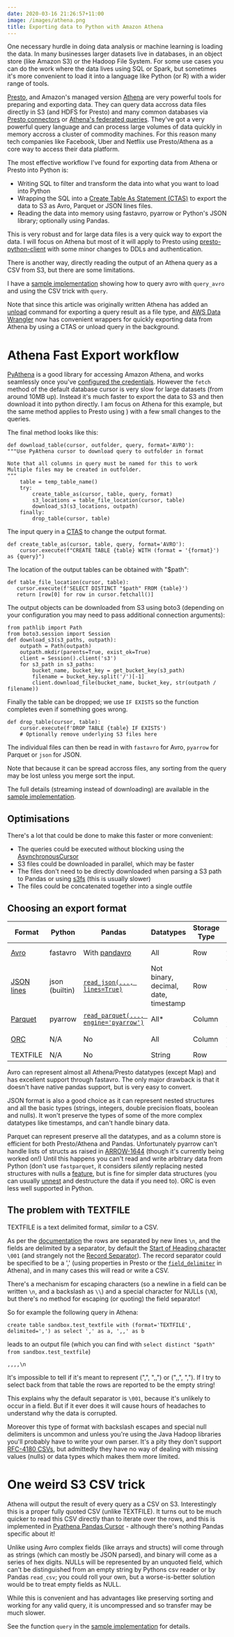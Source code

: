 ```yaml
---
date: 2020-03-16 21:26:57+11:00
image: /images/athena.png
title: Exporting data to Python with Amazon Athena
---
```


One necessary hurdle in doing data analysis or machine learning is loading the data.
In many businesses larger datasets live in databases, in an object store (like Amazon S3) or the Hadoop File System.
For some use cases you can do the work where the data lives using SQL or Spark, but sometimes it's more convenient to load it into a language like Python (or R) with a wider range of tools.

[Presto](https://prestodb.io/), and Amazon's managed version [Athena](https://aws.amazon.com/athena/) are very powerful tools for preparing and exporting data.
They can query data accross data files directly in S3 (and HDFS for Presto) and many common databases via [Presto connectors](https://prestodb.io/docs/current/connector.html) or [Athena's federated queries](https://aws.amazon.com/blogs/big-data/query-any-data-source-with-amazon-athenas-new-federated-query/).
They've got a very powerful query language and can process large volumes of data quickly in memory accross a cluster of commodity machines.
For this reason many tech companies like Facebook, Uber and Netflix use Presto/Athena as a core way to access their data platform.

The most effective workflow I've found for exporting data from Athena or Presto into Python is:

* Writing SQL to filter and transform the data into what you want to load into Python
* Wrapping the SQL into a [Create Table As Statement (CTAS)](https://docs.aws.amazon.com/athena/latest/ug/create-table-as.html) to export the data to S3 as Avro, Parquet or JSON lines files.
* Reading the data into memory using fastavro, pyarrow or Python's JSON library; optionally using Pandas.

This is very robust and for large data files is a very quick way to export the data.
I will focus on Athena but most of it will apply to Presto using [presto-python-client](https://github.com/prestodb/presto-python-client) with some minor changes to DDLs and authentication.

There is another way, directly reading the output of an Athena query as a CSV from S3, but there are some limitations.

I have a [sample implementation](https://gist.github.com/EdwardJRoss/66561eb91049d9838db71403bd07c950) showing how to query avro with `query_avro` and using the CSV trick with `query`.

Note that since this article was originally written Athena has added an [unload](https://docs.aws.amazon.com/athena/latest/ug/unload.html) command for exporting a query result as a file type, and [AWS Data Wrangler](https://github.com/awslabs/aws-data-wrangler) now has convenient wrappers for quickly exporting data from Athena by using a CTAS or unload query in the background.

# Athena Fast Export workflow

[PyAthena](https://github.com/laughingman7743/PyAthena) is a good library for accessing Amazon Athena, and works seamlessly once you've [configured the credentials](https://github.com/laughingman7743/PyAthena#credentials).
However the `fetch` method of the default database cursor is very slow for large datasets (from around 10MB up).
Instead it's much faster to export the data to S3 and then download it into python directly.
I am focus on Athena for this example, but the same method applies to Presto using ) with a few small changes to the queries.

The final method looks like this:

    def download_table(cursor, outfolder, query, format='AVRO'):
    """Use PyAthena cursor to download query to outfolder in format

    Note that all columns in query must be named for this to work
    Multiple files may be created in outfolder.
    """
        table = temp_table_name()
        try:
            create_table_as(cursor, table, query, format)
            s3_locations = table_file_location(cursor, table)
            download_s3(s3_locations, outpath)
        finally:
            drop_table(cursor, table)

The input query in a [CTAS](https://docs.aws.amazon.com/athena/latest/ug/create-table-as.html) to change the output format.

    def create_table_as(cursor, table, query, format='AVRO'):
        cursor.execute(f"CREATE TABLE {table} WITH (format = '{format}') as {query}")

The location of the output tables can be obtained with "\$path":

    def table_file_location(cursor, table):
       cursor.execute(f'SELECT DISTINCT "$path" FROM {table}')
       return [row[0] for row in cursor.fetchall()]

The output objects can be downloaded from S3 using boto3 (depending on your configuration you may need to pass additional connection arguments):

    from pathlib import Path
    from boto3.session import Session
    def download_s3(s3_paths, outpath):
        outpath = Path(outpath)
        outpath.mkdir(parents=True, exist_ok=True)
        client = Session().client('s3')
        for s3_path in s3_paths:
            bucket_name, bucket_key = get_bucket_key(s3_path)
            filename = bucket_key.split('/')[-1]
            client.download_file(bucket_name, bucket_key, str(outpath / filename))

Finally the table can be dropped; we use `IF EXISTS` so the function completes even if something goes wrong.

    def drop_table(cursor, table):
        cursor.execute(f'DROP TABLE {table} IF EXISTS')
        # Optionally remove underlying S3 files here

The individual files can then be read in with `fastavro` for Avro, `pyarrow` for Parquet or `json` for JSON.

Note that because it can be spread accross files, any sorting from the query may be lost unless you merge sort the input.

The full details (streaming instead of downloading) are available in the [sample implementation](https://gist.github.com/EdwardJRoss/66561eb91049d9838db71403bd07c950).

## Optimisations

There's a lot that could be done to make this faster or more convenient:

* The queries could be executed without blocking using the [AsynchronousCursor](https://github.com/laughingman7743/PyAthena#asynchronouscursor)
* S3 files could be downloaded in parallel, which may be faster
* The files don't need to be directly downloaded when parsing a S3 path to Pandas or using [s3fs](https://github.com/dask/s3fs) (this is usually slower)
* The files could be concatenated together into a single outfile

## Choosing an export format

| Format | Python | Pandas | Datatypes | Storage Type | CLI Tool |
| ------ | -------|------  | --------- | ------------ | -------  |
| [Avro](https://avro.apache.org/)   |  fastavro        |      With [pandavro](https://github.com/ynqa/pandavro) |  All |  Row       |  [avro-tools](https://www.michael-noll.com/blog/2013/03/17/reading-and-writing-avro-files-from-the-command-line/) |
| [JSON lines](http://jsonlines.org/)   |  json (builtin) | [`read_json(..., lines=True)`](https://pandas.pydata.org/pandas-docs/stable/reference/api/pandas.read_json.html)  | Not binary, decimal, date, timestamp |   Row       | [jq](https://stedolan.github.io/jq/) or cat |
| [Parquet](https://parquet.apache.org/)   |  pyarrow        |      [`read_parquet(..., engine='pyarrow')`](https://pandas.pydata.org/pandas-docs/stable/reference/api/pandas.read_parquet.html)  | All* |   Column       |  [parquet-tools](https://github.com/apache/parquet-mr/tree/master/parquet-tools) |
| [ORC](https://orc.apache.org/)   |  N/A        |      No  |  All |  Column       |  [orc-tools](https://orc.apache.org/docs/java-tools.html) |
| TEXTFILE |  N/A        |      No        | String |   Row       | cat -vt  |

Avro can represent almost all Athena/Presto datatypes (except Map) and has excellent support through fastavro.
The only major drawback is that it doesn't have native pandas support, but is very easy to convert.

JSON format is also a good choice as it can represent nested structures and all the basic types (strings, integers, double precision floats, boolean and nulls).
It won't preserve the types of some of the more complex datatypes like timestamps, and can't handle binary data.

Parquet can represent preserve all the datatypes, and as a column store is efficient for both Presto/Athena and Pandas.
Unfortunately pyarrow can't handle lists of structs as raised in [ARROW-1644](https://issues.apache.org/jira/browse/ARROW-1644) (though it's currently being worked on!)
Until this happens you can't read and write arbitrary data from Python (don't use `fastparquet`, it considers *silently* replacing nested structures with nulls a [feature]((https://github.com/dask/fastparquet/issues/443)), but is fine for simpler data structures (you can usually [unnest](https://prestodb.io/docs/current/sql/select.html#unnest) and destructure the data if you need to).
ORC is even less well supported in Python.


## The problem with TEXTFILE

TEXTFILE is a text delimited format, *similar* to a CSV.

As per the [documentation](https://cwiki.apache.org/confluence/display/Hive/LanguageManual+DDL#LanguageManualDDL-StorageFormatsStorageFormatsRowFormat,StorageFormat,andSerDe) the rows are separated by new lines `\n`, and the fields are delimited by a separator, by default the [Start of Heading character](https://en.wikipedia.org/wiki/C0_and_C1_control_codes#SOH) `\001` (and strangely not the [Record Separator](https://en.wikipedia.org/wiki/C0_and_C1_control_codes#RS)).
The record separator could be specified to be a ',' (using properties in Presto or the [`field_delimiter`](https://docs.aws.amazon.com/athena/latest/ug/create-table-as.html) in Athena), and in many cases this will read or write a CSV.

There's a mechanism for escaping characters (so a newline in a field can be written `\n`, and a backslash as `\\`) and a special character for NULLs (`\N`), but there's no method for escaping (or quoting) the field separator!

So for example the following query in Athena:

    create table sandbox.test_textfile with (format='TEXTFILE', delimited=',') as select ',' as a, ',,' as b

leads to an output file (which you can find with `select distinct "$path" from sandbox.test_textfile`)

    ,,,,\n

It's impossible to tell if it's meant to represent (",", ",,") or (",,", ",").
If I try to select back from that table the rows are reported to be the empty string!

This explains why the default separator is `\001`, because it's unlikely to occur in a field.
But if it ever does it will cause hours of headaches to understand why the data is corrupted.

Moreover this type of format with backslash escapes and special null delimiters is uncommon and unless you're using the Java Hadoop libraries you'll probably have to write your own parser.
It's a pity they don't support [RFC-4180 CSVs](https://tools.ietf.org/html/rfc4180), but admittedly they have no way of dealing with missing values (nulls) or data types which makes them more limited.



# One weird S3 CSV trick

Athena will output the result of every query as a CSV on S3.
Interestingly this is a proper fully quoted CSV (unlike TEXTFILE).
It turns out to be much quicker to read this CSV directly than to iterate over the rows, and this is implemented in [Pyathena Pandas Cursor](https://github.com/laughingman7743/PyAthena#pandascursor) - although there's nothing Pandas specific about it!

Unlike using Avro complex fields (like arrays and structs) will come through as strings (which can mostly be JSON parsed), and binary will come as a series of hex digits.
NULLs will be represented by an unquoted field, which can't be distinguished from an empty string by Pythons csv reader or by Pandas `read_csv`; you could roll your own, but a worse-is-better solution would be to treat empty fields as NULL.

While this is convenient and has advantages like preserving sorting and working for any valid query, it is uncompressed and so transfer may be much slower.

See the function `query` in the [sample implementation](https://gist.github.com/EdwardJRoss/66561eb91049d9838db71403bd07c950) for details.
